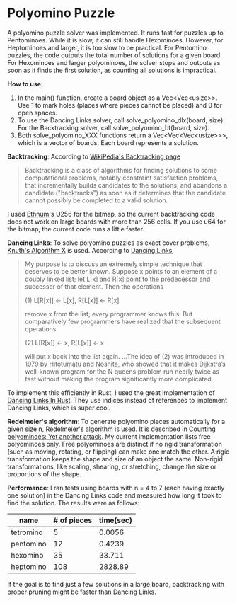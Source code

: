 # Polyomino Puzzle

A polyomino puzzle solver was implemented. It runs fast for puzzles up to Pentominoes. While it is slow, it can still handle Hexominoes. However, for Heptominoes and larger, it is too slow to be practical. For Pentomino puzzles, the code outputs the total number of solutions for a given board. For Hexominoes and larger polyominoes, the solver stops and outputs as soon as it finds the first solution, as counting all solutions is impractical.

**How to use**: 
1. In the main() function, create a board object as a Vec<Vec\<usize\>>. Use 1 to mark holes (places where pieces cannot be placed) and 0 for open spaces.
2. To use the Dancing Links solver, call solve_polyomino_dlx(board, size). For the Backtracking solver, call solve_polyomino_bt(board, size).
3. Both solve_polyomino_XXX functions return a Vec<Vec<Vec\<usize\>>>, which is a vector of boards. Each board represents a solution.

**Backtracking**: According to [WikiPedia's Backtracking page](https://en.wikipedia.org/wiki/Backtracking) 
> Backtracking is a class of algorithms for finding solutions to some computational problems, notably constraint satisfaction problems, that incrementally builds candidates to the solutions, and abandons a candidate ("backtracks") as soon as it determines that the candidate cannot possibly be completed to a valid solution.

I used [Ethnum](https://crates.io/crates/ethnum)'s U256 for the bitmap, so the current backtracking code does not work on large boards with more than 256 cells. If you use u64 for the bitmap, the current code runs a little faster.

**Dancing Links**: To solve polyomino puzzles as exact cover problems, [Knuth's Algorithm X](https://en.wikipedia.org/wiki/Knuth%27s_Algorithm_X) is used. According to [Dancing Links](https://doi.org/10.48550/arXiv.cs/0011047), 
> My purpose is to discuss an extremely simple technique that deserves to be better known. Suppose x points to an element of a doubly linked list; let L[x] and R[x] point to the predecessor and successor of that element. Then the operations
> 
> (1) L[R[x]] ← L[x], R[L[x]] ← R[x]
> 
> remove x from the list; every programmer knows this. But comparatively few programmers have realized that the subsequent operations
> 
> (2) L[R[x]] ← x, R[L[x]] ← x
> 
> will put x back into the list again. ...The idea of (2) was introduced in 1979 by Hitotumatu and Noshita, who showed that it makes Dijkstra’s well-known program for the N queens problem run nearly twice as fast without making the program significantly more complicated.

To implement this efficiently in Rust, I used the great implementation of [Dancing Links In Rust](https://ferrous-systems.com/blog/dlx-in-rust/). They use indices instead of references to implement Dancing Links, which is super cool.

**Redelmeier's algorithm**: To generate polyomino pieces automatically for a given size n, Redelmeier's algorithm is used. It is described in [Counting polyominoes: Yet another attack](https://doi.org/10.1016/0012-365X(81)90237-5). My current implementation lists free polyominoes only. Free polyominoes are distinct if no rigid transformation (such as moving, rotating, or flipping) can make one match the other. A rigid transformation keeps the shape and size of an object the same. Non-rigid transformations, like scaling, shearing, or stretching, change the size or proportions of the shape.

**Performance**: I ran tests using boards with n = 4 to 7 (each having exactly one solution) in the Dancing Links code and measured how long it took to find the solution. The results were as follows:

| name      | # of pieces | time(sec) |
|-----------|-------------|-----------|
| tetromino | 5           | 0.0056    |
| pentomino | 12          | 0.4239    |
| hexomino  | 35          | 33.711    |
| heptomino | 108         | 2828.89   |

If the goal is to find just a few solutions in a large board, backtracking with proper pruning might be faster than Dancing Links.


